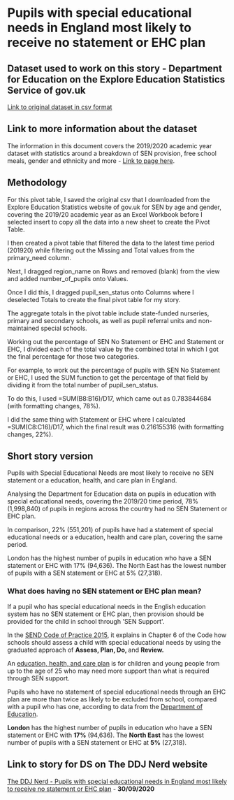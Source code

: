 # Pupils with special educational needs in England most likely to receive no statement or EHC plan

## Dataset used to work on this story - Department for Education on the Explore Education Statistics Service of gov.uk
[Link to original dataset in csv format](https://data.explore-education-statistics.service.gov.uk/api/download/special-educational-needs-in-england/2019-20/data/sen_age_gender.csv)

## Link to more information about the dataset
The information in this document covers the 2019/2020 academic year dataset with statistics around a breakdown of SEN provision, free school meals, gender and ethnicity and more -
[Link to page here](https://explore-education-statistics.service.gov.uk/find-statistics/special-educational-needs-in-england).

## Methodology
For this pivot table, I saved the original csv that I downloaded from the Explore Education Statistics website of gov.uk for SEN by age and gender, covering the 2019/20 academic year as an Excel Workbook before I selected insert to copy all the data into a new sheet to create the Pivot Table.

I then created a pivot table that filtered the data to the latest time period (201920) while filtering out the Missing and Total values from the primary_need column.

Next, I dragged region_name on Rows and removed (blank) from the view and added number_of_pupils onto Values.

Once I did this, I dragged pupil_sen_status onto Columns where I deselected Totals to create the final pivot table for my story.

The aggregate totals in the pivot table include state-funded nurseries, primary and secondary schools, as well as pupil referral units and non-maintained special schools.

Working out the percentage of SEN No Statement or EHC and Statement or EHC, I divided each of the total value by the combined total in which I got the final percentage for those two categories.

For example, to work out the percentage of pupils with SEN No Statement or EHC, I used the SUM function to get the percentage of that field by dividing it from the total number of pupil_sen_status.

To do this, I used =SUM(B8:B16)/D17, which came out as 0.783844684 (with formatting changes, 78%).

I did the same thing with Statement or EHC where I calculated =SUM(C8:C16)/D17, which the final result was 0.216155316 (with formatting changes, 22%).

## Short story version

Pupils with Special Educational Needs are most likely to receive no SEN statement or a education, health, and care plan in England.

Analysing the Department for Education data on pupils in education with special educational needs, covering the 2019/20 time period, 78% (1,998,840) of pupils in regions across the country had no SEN Statement or EHC plan.

In comparison, 22% (551,201) of pupils have had a statement of special educational needs or a education, health and care plan, covering the same period.

London has the highest number of pupils in education who have a SEN statement or EHC with 17% (94,636). The North East has the lowest number of pupils with a SEN statement or EHC at 5% (27,318).

<h3><strong>What does having no SEN statement or EHC plan mean? </strong></h3>

<p>If a pupil who has special educational needs in the English education system has no SEN statement or EHC plan, then provision should be provided for the child in school through 'SEN Support'.</p>

<p>In the <a href="https://assets.publishing.service.gov.uk/government/uploads/system/uploads/attachment_data/file/398815/SEND_Code_of_Practice_January_2015.pdf">SEND Code of Practice 2015</a>, it explains in Chapter 6 of the Code how schools should assess a child with special educational needs by using the graduated approach of <strong>Assess, Plan, Do, </strong>and <strong>Review.</strong></p>

<p>An <a href="https://www.gov.uk/children-with-special-educational-needs/extra-SEN-help">education, health, and care plan</a> is for children and young people from up to the age of 25 who may need more support than what is required through SEN support.</p>

<p>Pupils who have no statement of special educational needs through an EHC plan are more than twice as likely to be excluded from school, compared with a pupil who has one, according to data from the <a href="https://explore-education-statistics.service.gov.uk/find-statistics/permanent-and-fixed-period-exclusions-in-england">Department of Education</a>.</p>

<p><strong>London</strong> has the highest number of pupils in education who have a SEN statement or EHC with <strong>17%</strong> (94,636). The <strong>North East</strong> has the lowest number of pupils with a SEN statement or EHC at <strong>5%</strong> (27,318).</p>

## Link to story for DS on The DDJ Nerd website
[The DDJ Nerd - Pupils with special educational needs in England most likely to receive no statement or EHC plan](https://theddjnerd.wordpress.com/2020/09/30/pupils-sen-statement-ehc-plan/) - <strong>30/09/2020</strong>

